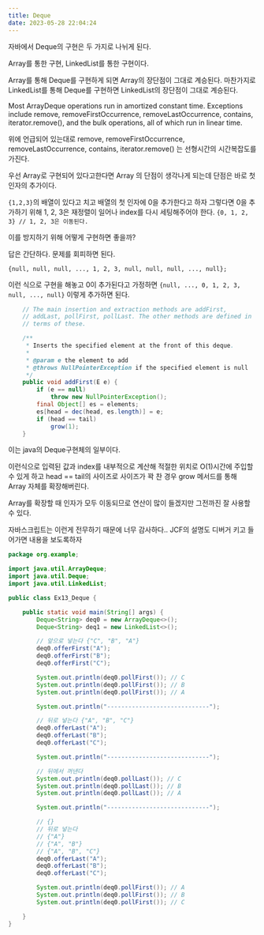 ```yaml
---
title: Deque
date: 2023-05-28 22:04:24
---
```


자바에서 Deque의 구현은 두 가지로 나뉘게 된다.

Array를 통한 구현,
LinkedList를 통한 구현이다.

Array를 통해 Deque를 구현하게 되면 Array의 장단점이 그대로 계승된다.
마찬가지로 LinkedList를 통해 Deque를 구현하면 LinkedList의 장단점이 그대로 계승된다.


Most ArrayDeque operations run in amortized constant time. Exceptions include remove, removeFirstOccurrence, removeLastOccurrence, contains, iterator.remove(), and the bulk operations, all of which run in linear time.

위에 언급되어 있는대로 remove, removeFirstOccurrence, removeLastOccurrence, contains, iterator.remove()
는 선형시간의 시간복잡도를 가진다.

우선 Array로 구현되어 있다고한다면 Array 의 단점이 생각나게 되는데 단점은 바로 첫 인자의 추가이다.

`{1,2,3}`의 배열이 있다고 치고 배열의 첫 인자에 0을 추가한다고 하자
그렇다면 0을 추가하기 위해 1, 2, 3은 재정렬이 일어나 index를 다시 세팅해주어야 한다.
`{0, 1, 2, 3} // 1, 2, 3은 이동된다.`

이를 방지하기 위해 어떻게 구현하면 좋을까?

답은 간단하다. 문제를 회피하면 된다.

`{null, null, null, ..., 1, 2, 3, null, null, null, ..., null};`

이런 식으로 구현을 해놓고 0이 추가된다고 가정하면
`{null, ..., 0, 1, 2, 3, null, ..., null}`
이렇게 추가하면 된다. 

```java
    // The main insertion and extraction methods are addFirst,
    // addLast, pollFirst, pollLast. The other methods are defined in
    // terms of these.

    /**
     * Inserts the specified element at the front of this deque.
     *
     * @param e the element to add
     * @throws NullPointerException if the specified element is null
     */
    public void addFirst(E e) {
        if (e == null)
            throw new NullPointerException();
        final Object[] es = elements;
        es[head = dec(head, es.length)] = e;
        if (head == tail)
            grow(1);
    }
```

이는 java의 Deque구현체의 일부이다.

이런식으로 입력된 값과 index를 내부적으로 계산해 적절한 위치로 O(1)시간에 주입할 수 있게 하고
head == tail의 사이즈로 사이즈가 꽉 찬 경우 grow 메서드를 통해 Array 자체를 확장해버린다.

Array를 확장할 때 인자가 모두 이동되므로 연산이 많이 들겠지만 그전까진 잘 사용할 수 있다.

자바스크립트는 이런게 전무하기 때문에 너무 감사하다..
JCF의 설명도 디버거 키고 들어가면 내용을 보도록하자

```java
package org.example;

import java.util.ArrayDeque;
import java.util.Deque;
import java.util.LinkedList;

public class Ex13_Deque {

	public static void main(String[] args) {
		Deque<String> deq0 = new ArrayDeque<>();
		Deque<String> deq1 = new LinkedList<>();

		// 앞으로 넣는다 {"C", "B", "A"}
		deq0.offerFirst("A");
		deq0.offerFirst("B");
		deq0.offerFirst("C");

		System.out.println(deq0.pollFirst()); // C
		System.out.println(deq0.pollFirst()); // B
		System.out.println(deq0.pollFirst()); // A

		System.out.println("-----------------------------");

		// 뒤로 넣는다 {"A", "B", "C"}
		deq0.offerLast("A");
		deq0.offerLast("B");
		deq0.offerLast("C");

		System.out.println("-----------------------------");

		// 뒤에서 꺼낸다
		System.out.println(deq0.pollLast()); // C
		System.out.println(deq0.pollLast()); // B
		System.out.println(deq0.pollLast()); // A

		System.out.println("-----------------------------");

		// {}
		// 뒤로 넣는다
		// {"A"}
		// {"A", "B"}
		// {"A", "B", "C"}
		deq0.offerLast("A");
		deq0.offerLast("B");
		deq0.offerLast("C");

		System.out.println(deq0.pollFirst()); // A
		System.out.println(deq0.pollFirst()); // B
		System.out.println(deq0.pollFirst()); // C

	}
}

```
